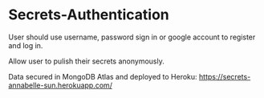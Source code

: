 # Secrets-Authentication
 User should use username, password sign in or google account to register and log in. 
 
 Allow user to pulish their secrets anonymously.
 
 Data secured in MongoDB Atlas and deployed to Heroku: https://secrets-annabelle-sun.herokuapp.com/
